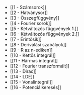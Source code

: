 - [[1 - Számsorok]]
- [[2 - Hatványsor]]
- [[3 - Összegfüggvény]]
- [[4 - Fourier sorok]]
- [[5 - Kétváltozós függvények 1.]]
- [[6 - Kétváltozós függvények 2.]]
- [[7 - Érintősík]]
- [[8 - Deriválási szabályok]]
- [[9 - R az n-ediken]]
- [[10 - Kettős integrál]]
- [[11 - Hármas integrál]]
- [[12 - Fourier transzformált]]
- [[13 - Dirac]]
- [[14 - LDE]]
- [[15 - Vonalintegrál]]
- [[16 - Potenciálkeresés]]